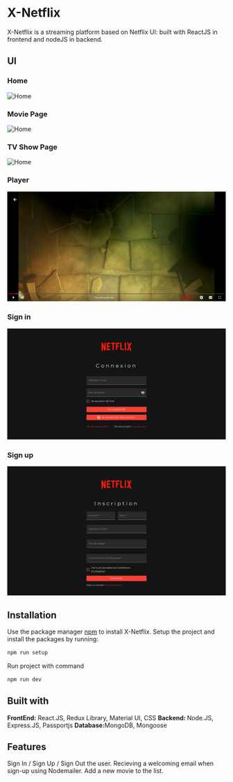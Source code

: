 # X-Netflix
X-Netflix is a streaming platform based on Netflix UI: built with ReactJS in frontend and nodeJS in backend.

## UI

### Home

![Home](screenshots/browse.png)

### Movie Page

![Home](screenshots/movie.png)

### TV Show Page

![Home](screenshots/tvshow.png)

### Player

![Home](screenshots/player.png)

### Sign in

![Home](screenshots/connexion.png)

### Sign up

![Home](screenshots/inscription.png)


<h2>Installation </h2>

Use the package manager [npm](https://www.npmjs.com/) to install X-Netflix.
Setup the project and install the packages by running: 
```bash
npm run setup
```
 Run project with command
 
```bash
npm run dev
```

## Built with

  <b>FrontEnd:</b> React.JS, Redux Library, Material UI, CSS
  <b>Backend: </b> Node.JS, Express.JS, Passportjs
  <b>Database:</b>MongoDB, Mongoose
</ul>

## Features

  Sign In / Sign Up / Sign Out the user.
  Recieving a welcoming email when sign-up using Nodemailer.
  Add a new movie to the list.
